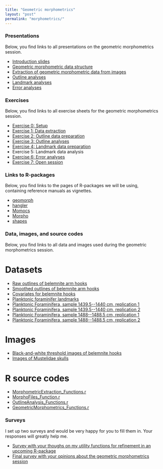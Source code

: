```yaml
---
title: "Geometric morphometrics"
layout: "post" 
permalink: "morphometrics/"
---
```


### Presentations

Below, you find links to all presentations on the geometric morphometrics session.

* [Introduction slides]({{site.baseurl}}/slides/3_morphometrics/Lecture1_Introduction.pdf)
* [Geometric morphometric data structure]({{site.baseurl}}/slides/3_morphometrics/Lecture2_DataTypes.pdf)
* [Extraction of geometric morphometric data from images]({{site.baseurl}}/slides/3_morphometrics/Lecture3_DataGathering.pdf)
* [Outline analyses]({{site.baseurl}}/slides/3_morphometrics/Lecture4_OutlineAnalyses.pdf)
* [Landmark analyses]({{site.baseurl}}/slides/3_morphometrics/Lecture5_LandmarkAnalyses.pdf)
* [Error analyses]({{site.baseurl}}/slides/3_morphometrics/Lecture6_ErrorAnalysis.pdf)

### Exercises

Below, you find links to all exercise sheets for the geometric morphometrics session.

* [Exercise 0: Setup]({{site.baseurl}}/slides/3_morphometrics/ExerciseSheet0_Setup.pdf)
* [Exercise 1: Data extraction]({{site.baseurl}}/slides/3_morphometrics/ExerciseSheet1_DataExtraction.pdf)
* [Exercise 2: Outline data preparation]({{site.baseurl}}/slides/3_morphometrics/ExerciseSheet2_OutlineDataPreparation.pdf)
* [Exercise 3: Outline analyses]({{site.baseurl}}/slides/3_morphometrics/ExerciseSheet3_OutlineAnalysis.pdf)
* [Exercise 4: Landmark data preparation]({{site.baseurl}}/slides/3_morphometrics/ExerciseSheet4_LandmarkDataPreparation.pdf)
* Exercise 5: Landmark data analysis
* [Exercise 6: Error analyses]({{site.baseurl}}/slides/3_morphometrics/ExerciseSheet6_ErrorAnalyses.pdf)
* [Exercise 7: Open session]({{site.baseurl}}/slides/3_morphometrics/ExerciseSheet7_OpenSession.pdf)

### Links to R-packages

Below, you find links to the pages of R-packages we will be using, containing reference manuals as vignettes.

* [geomorph](https://cran.r-project.org/web/packages/geomorph/index.html)
* [hangler](https://github.com/klapaukh/hangler)
* [Momocs](https://cran.r-project.org/web/packages/Momocs/index.html)
* [Morpho](https://cran.r-project.org/web/packages/Morpho/index.html)
* [shapes](https://cran.r-project.org/web/packages/shapes/index.html)

### Data, images, and source codes

Below, you find links to all data and images used during the geometric morphometrics session.

# Datasets

* [Raw outlines of belemnite arm hooks]({{site.baseurl}}/data/3_morphometrics/Belemnite_RawOutline.nts)
* [Smoothed outlines of belemnite arm hooks]({{site.baseurl}}/data/3_morphometrics/Belemnite_SmoothedOutline.nts)
* [Covariates for belemnite hooks]({{site.baseurl}}/data/3_morphometrics/Belemnite_Metadata.txt)
* [Planktonic foraminifer landmarks]({{site.baseurl}}/data/3_morphometrics/SacculiferLandmarks.tps)
* [Planktonic Foraminifera, sample 1439.5--1440 cm, replication 1]({{site.baseurl}}/data/3_morphometrics/1439.5-1440_LM_Replicate1.tps)
* [Planktonic Foraminifera, sample 1439.5--1440 cm, replication 2]({{site.baseurl}}/data/3_morphometrics/1439.5-1440_LM_Replicate2.tps)
* [Planktonic Foraminifera, sample 1488--1488.5 cm, replication 1]({{site.baseurl}}/data/3_morphometrics/1488-1488.5_LM_Replicate1.tps)
* [Planktonic Foraminifera, sample 1488--1488.5 cm, replication 2]({{site.baseurl}}/data/3_morphometrics/1488-1488.5_LM_Replicate2.tps)

# Images

* [Black-and-white threshold images of belemnite hooks](https://drive.google.com/drive/folders/1WkWmZoLQskLs82K334xG4jB5An3EwHEx?usp=sharing)
* [Images of Mustelidae skulls](https://drive.google.com/drive/folders/1rcUaaZDU3oICuPG52D545wOtBAUhRVav?usp=sharing)

# R source codes

* [MorphometricExtraction_Functions.r]({{site.baseurl}}/data/3_morphometrics/MorphometricExtraction_Functions.r)
* [MorphoFiles_Function.r]({{site.baseurl}}/data/3_morphometrics/MorphoFiles_Function.r)
* [OutlineAnalysis_Functions.r]({{site.baseurl}}/data/3_morphometrics/OutlineAnalysis_Functions.r)
* [GeometricMorphometrics_Functions.r]({{site.baseurl}}/data/3_morphometrics/GeometricMorphometrics_Functions.r)

### Surveys

I set up two surveys and would be very happy for you to fill them in. Your responses will greatly help me.

* [Survey with your thoughs on my utility functions for refinement in an upcoming R-package](https://forms.gle/oW7k4GzQgnrwdruu7)
* [Final survey with your opinions about the geometric morphometrics session](https://forms.gle/meCA87J6PPVSxjAcA)